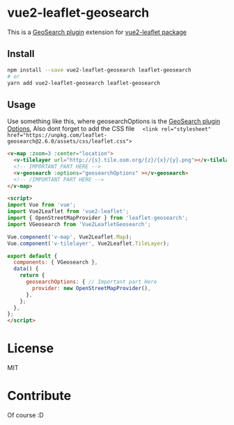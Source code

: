 # vue2-leaflet-geosearch

This is a [GeoSearch plugin](https://github.com/smeijer/leaflet-geosearch) extension for [vue2-leaflet package](https://github.com/KoRiGaN/Vue2Leaflet)

## Install
```sh
npm install --save vue2-leaflet-geosearch leaflet-geosearch
# or
yarn add vue2-leaflet-geosearch leaflet-geosearch
```
## Usage

Use something like this, where geosearchOptions is the [GeoSearch plugin Options](https://github.com/smeijer/leaflet-geosearch), Also dont forget to add the CSS file `  <link rel="stylesheet" href="https://unpkg.com/leaflet-geosearch@2.6.0/assets/css/leaflet.css">`

``` html
<v-map :zoom=3 :center="location">
  <v-tilelayer url="http://{s}.tile.osm.org/{z}/{x}/{y}.png"></v-tilelayer>
  <!-- IMPORTANT PART HERE -->
  <v-geosearch :options="geosearchOptions" ></v-geosearch>
  <!-- /IMPORTANT PART HERE -->
</v-map>

<script>
import Vue from 'vue';
import Vue2Leaflet from 'vue2-leaflet';
import { OpenStreetMapProvider } from 'leaflet-geosearch';
import VGeosearch from 'Vue2LeafletGeosearch';

Vue.component('v-map', Vue2Leaflet.Map);
Vue.component('v-tilelayer', Vue2Leaflet.TileLayer);

export default {
  components: { VGeosearch },
  data() {
    return {
      geosearchOptions: { // Important part Here
        provider: new OpenStreetMapProvider(),
      },
    };
  },
};
</script>
```

# License

MIT

# Contribute

Of course :D
